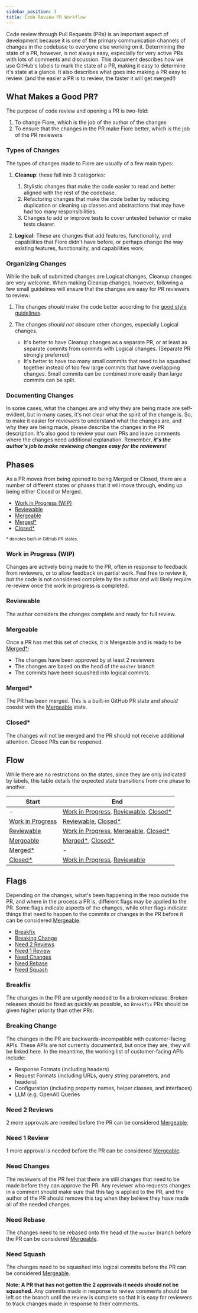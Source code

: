 ```yaml
---
sidebar_position: 1
title: Code Review PR Workflow
---
```


Code review through Pull Requests (PRs) is an important aspect of development because it is one of the primary
communication channels of changes in the codebase to everyone else working on it. Determining the state of a PR,
however, is not always easy, especially for very active PRs with lots of comments and discussion. This document
describes how we use GitHub's labels to mark the state of a PR, making it easy to determine it's state at a glance. It
also describes what goes into making a PR easy to review. (and the easier a PR is to review, the faster it will get
merged!)

What Makes a Good PR?
---------------------

The purpose of code review and opening a PR is two-fold:

1. To change Fiore, which is the job of the author of the changes
2. To ensure that the changes in the PR make Fiore better, which is the job of the PR reviewers

### Types of Changes

The types of changes made to Fiore are usually of a few main types:

1. __Cleanup__: these fall into 3 categories:

   1. Stylistic changes that make the code easier to read and better aligned with the rest of the codebase.
   2. Refactoring changes that make the code better by reducing duplication or cleaning up classes and abstractions that
      may have had too many responsibilities.
   3. Changes to add or improve tests to cover untested behavior or make tests clearer.

2. __Logical__: These are changes that add features, functionality, and capabilities that Fiore didn't have before, or
   perhaps change the way existing features, functionality, and capabilities work.

### Organizing Changes

While the bulk of submitted changes are Logical changes, Cleanup changes are very welcome. When making Cleanup changes,
however, following a few small guidelines will ensure that the changes are easy for PR reviewers to review:

1. The changes _should_ make the code better according to the [good style guidelines](https://google.github.io/styleguide/javaguide.html).
2. The changes _should not_ obscure other changes, especially Logical changes.

   - It's better to have Cleanup changes as a separate PR, or at least as separate commits from commits with Logical
     changes. (Separate PR strongly preferred)
   - It's better to have too many small commits that need to be squashed together instead of too few large commits that
     have overlapping changes. Small commits can be combined more easily than large commits can be split.

### Documenting Changes

In some cases, what the changes are and why they are being made are self-evident, but in many cases, it's not clear what
the spirit of the change is. So, to make it easier for reviewers to understand what the changes are, and why they are
being made, please describe the changes in the PR description. It's also good to review your own PRs and leave comments
where the changes need additional explanation. Remember, ___it's the author's job to make reviewing changes easy for the
reviewers!___

Phases
------

As a PR moves from being opened to being Merged or Closed, there are a number of different states or phases that it will
move through, ending up being either Closed or Merged.

- [Work in Progress (WIP)](#work-in-progress-wip)
- [Reviewable](#reviewable)
- [Mergeable](#mergeable)
- [Merged*](#merged)
- [Closed*](#closed)

<sub>* denotes built-in GitHub PR states. </sub>

### Work in Progress (WIP)

Changes are actively being made to the PR, often in response to feedback from reviewers, or to allow feedback on
partial work. Feel free to review it, but the code is not considered complete by the author and will likely require
re-review once the work in progress is completed.

### Reviewable

The author considers the changes complete and ready for full review.

### Mergeable

Once a PR has met this set of checks, it is Mergeable and is ready to be [Merged*](#merged):

- The changes have been approved by at least 2 reviewers
- The changes are based on the head of the `master` branch
- The commits have been squashed into logical commits

### Merged*

The PR has been merged. This is a built-in GitHub PR state and _should_ coexist with the [Mergeable](#mergeable) state.

### Closed*

The changes will not be merged and the PR should not receive additional attention. Closed PRs can be reopened.

Flow
----

While there are no restrictions on the states, since they are only indicated by labels, this table details the expected
state transitions from one phase to another.

| Start                                     | End                                                                                      |
|-------------------------------------------|------------------------------------------------------------------------------------------|
| -                                         | [Work in Progress](#work-in-progress-wip), [Reviewable](#reviewable), [Closed*](#closed) |
| [Work in Progress](#work-in-progress-wip) | [Reviewable](#reviewable), [Closed*](#closed)                                            |
| [Reviewable](#reviewable)                 | [Work in Progress](#work-in-progress-wip), [Mergeable](#mergeable), [Closed*](#closed)   |
| [Mergeable](#mergeable)                   | [Merged*](#merged), [Closed*](#closed)                                                   |
| [Merged*](#merged)                        | -                                                                                        |
| [Closed*](#closed)                        | [Work in Progress](#work-in-progress-wip), [Reviewable](#reviewable)                     |

Flags
-----

Depending on the changes, what's been happening in the repo outside the PR, and where in the process a PR is, different
flags may be applied to the PR. Some flags indicate aspects of the changes, while other flags indicate things that need
to happen to the commits or changes in the PR before it can be considered [Mergeable](#mergeable).

- [Breakfix](#breakfix)
- [Breaking Change](#breaking-change)
- [Need 2 Reviews](#need-2-reviews)
- [Need 1 Review](#need-1-review)
- [Need Changes](#need-changes)
- [Need Rebase](#need-rebase)
- [Need Squash](#need-squash)

### Breakfix

The changes in the PR are urgently needed to fix a broken release. Broken releases should be fixed as quickly as
possible, so `Breakfix` PRs should be given higher priority than other PRs.

### Breaking Change

The changes in the PR are backwards-incompatible with customer-facing APIs. These APIs are not currently documented,
but once they are, they will be linked here. In the meantime, the working list of customer-facing APIs include:

- Response Formats (including headers)
- Request Formats (including URLs, query string parameters, and headers)
- Configuration (including property names, helper classes, and interfaces)
- LLM (e.g. OpenAI) Queries

### Need 2 Reviews

2 more approvals are needed before the PR can be considered [Mergeable](#mergeable).

### Need 1 Review

1 more approval is needed before the PR can be considered [Mergeable](#mergeable).

### Need Changes

The reviewers of the PR feel that there are still changes that need to be made before they can approve the PR. Any
reviewer who requests changes in a comment should make sure that this tag is applied to the PR, and the author of the
PR should remove this tag when they believe they have made all of the needed changes.

### Need Rebase

The changes need to be rebased onto the head of the `master` branch before the PR can be considered
[Mergeable](#mergeable).

### Need Squash

The changes need to be squashed into logical commits before the PR can be considered [Mergeable](#mergeable).

__Note: A PR that has not gotten the 2 approvals it needs should not be squashed.__ Any commits made in response to
review comments should be left on the branch until the review is complete so that it is easy for reviewers to track
changes made in response to their comments.
